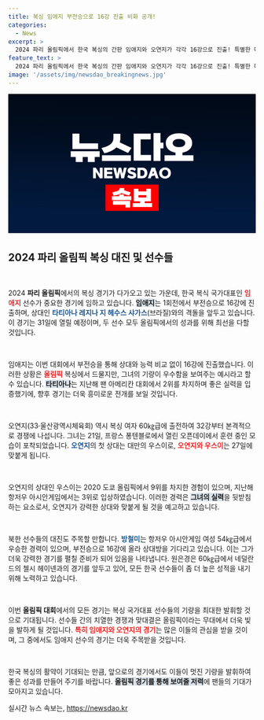 ```yaml
---
title: 복싱 임애지 부전승으로 16강 진출 비화 공개!
categories:
  - News
excerpt: >
  2024 파리 올림픽에서 한국 복싱의 간판 임애지와 오연지가 각각 16강으로 진출! 특별한 대결과 남북 선수들의 맞대결이 기대되는 가운데, 뜨거운 승부가 펼쳐질 예정이다. 클릭해서 더욱 자세한 소식을 확인하세요!
feature_text: >
  2024 파리 올림픽에서 한국 복싱의 간판 임애지와 오연지가 각각 16강으로 진출! 특별한 대결과 남북 선수들의 맞대결이 기대되는 가운데, 뜨거운 승부가 펼쳐질 예정이다. 클릭해서 더욱 자세한 소식을 확인하세요!
image: '/assets/img/newsdao_breakingnews.jpg'
---
```


<p><img src="/assets/img/newsdao_breakingnews.jpg" alt="koreaapp 속보" /></p>

<h2 data-ke-size="size26">2024 파리 올림픽 복싱 대진 및 선수들</h2>

<p data-ke-size="size16">&nbsp;</p>

<p>2024 <b>파리 올림픽</b>에서의 복싱 경기가 다가오고 있는 가운데, 한국 복식 국가대표인 <b><span style="color: #ee2323;">임애지</span></b> 선수가 중요한 경기에 임하고 있습니다. <b><span style="background-color: #21538527;">임애지</span></b>는 1회전에서 부전승으로 16강에 진출하며, 상대인 <b><span style="color: #1a5490;">타티아나 레지나 지 헤수스 샤가스</span></b>(브라질)와의 격돌을 앞두고 있습니다. 이 경기는 31일에 열릴 예정이며, 두 선수 모두 올림픽에서의 성과를 위해 최선을 다할 것입니다. </p>

<p data-ke-size="size16">&nbsp;</p>

<p>임애지는 이번 대회에서 부전승을 통해 상대와 능력 비교 없이 16강에 진출했습니다. 이러한 상황은 <b><span style="color: #ee2323;">올림픽</span></b> 복싱에서 드물지만, 그녀의 기량이 우수함을 보여주는 예시라고 할 수 있습니다. <b><span style="background-color: #21538527;">타티아나</span></b>는 지난해 팬 아메리칸 대회에서 2위를 차지하며 좋은 실력을 입증했기에, 향후 경기는 더욱 흥미로운 전개를 보일 것입니다.</p>

<p data-ke-size="size16">&nbsp;</p>

<p>오연지(33·울산광역시체육회) 역시 복싱 여자 60㎏급에 출전하여 32강부터 본격적으로 경쟁에 나섭니다. 그녀는 21일, 프랑스 퐁텐블로에서 열린 오픈데이에서 훈련 중인 모습이 포착되었습니다. <b><span style="color: #1a5490;">오연지</span></b>의 첫 상대는 대만의 우스이로, <b><span style="color: #ee2323;">오연지와 우스이</span></b>는 27일에 맞붙게 됩니다. </p>

<p data-ke-size="size16">&nbsp;</p>

<p>오연지의 상대인 우스이는 2020 도쿄 올림픽에서 9위를 차지한 경험이 있으며, 지난해 항저우 아시안게임에서는 3위로 입상하였습니다. 이러한 경력은 <b><span style="background-color: #21538527;">그녀의 실력</span></b>을 뒷받침하는 요소로서, 오연지가 강력한 상대와 맞붙게 될 것을 예고하고 있습니다.</p>

<p data-ke-size="size16">&nbsp;</p>

<p>북한 선수들의 대진도 주목할 만합니다. <b><span style="color: #1a5490;">방철미</span></b>는 항저우 아시안게임 여성 54㎏급에서 우승한 경력이 있으며, 부전승으로 16강에 올라 상대방을 기다리고 있습니다. 이는 그가 더욱 강력한 경기를 펼칠 준비가 되어 있음을 나타냅니다. 원은경은 60㎏급에서 네덜란드의 첼시 헤이넨과의 경기를 앞두고 있어, 모든 한국 선수들이 좀 더 높은 성적을 내기 위해 노력하고 있습니다.</p>

<p data-ke-size="size16">&nbsp;</p>

<p>이번 <b>올림픽 대회</b>에서의 모든 경기는 복싱 국가대표 선수들의 기량을 최대한 발휘할 것으로 기대됩니다. 선수들 간의 치열한 경쟁과 맞대결은 올림픽이라는 무대에서 더욱 빛을 발하게 될 것입니다. <b><span style="color: #ee2323;">특히 임애지와 오연지의 경기</span></b>는 많은 이들의 관심을 받을 것이며, 그 중에서도 임애지 선수의 경기는 더욱 주목받을 것입니다. </p>

<p data-ke-size="size16">&nbsp;</p>

<p>한국 복싱의 활약이 기대되는 만큼, 앞으로의 경기에서도 이들이 멋진 기량을 발휘하여 좋은 성과를 만들어 주기를 바랍니다. <b><span style="background-color: #21538527;">올림픽 경기를 통해 보여줄 저력</span></b>에 팬들의 기대가 모아지고 있습니다.</p>
실시간 뉴스 속보는, <a href="https://newsdao.kr" rel="dofollow">https://newsdao.kr</a>


